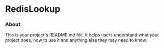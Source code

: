 RedisLookup
===========

### About

This is your project's README.md file. It helps users understand what your
project does, how to use it and anything else they may need to know.